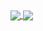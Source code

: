 <a href="#">
  <img align="center" src="https://github-readme-stats.vercel.app/api?username=cmonard&show_icons=true&count_private=true&hide=stars&title_color=E72619&icon_color=1040FB&bg_color=000000&text_color=C7C7C7&border_color=181818" />
</a>
<a href="#">
  <img align="center" src="https://github-readme-stats.vercel.app/api/top-langs/?username=cmonard&title_color=E72619&icon_color=1040FB&bg_color=000000&text_color=C7C7C7&border_color=181818" />
</a>
